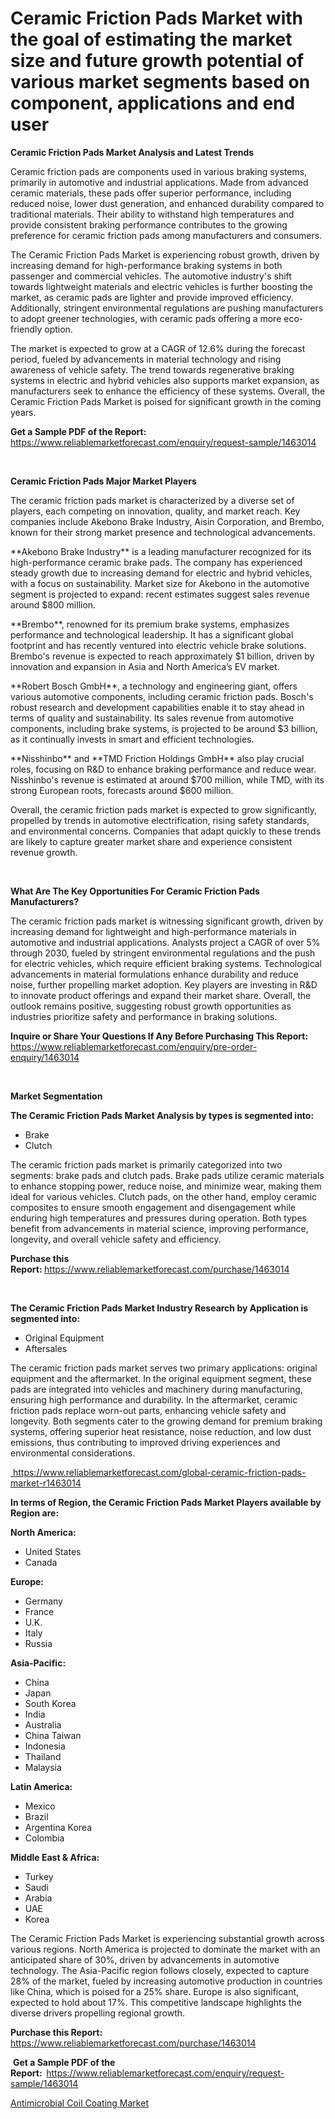 <p><h1>Ceramic Friction Pads Market with the goal of estimating the market size and future growth potential of various market segments based on component, applications and end user</h1></p><p><strong>Ceramic Friction Pads Market Analysis and Latest Trends</strong></p>
<p><p>Ceramic friction pads are components used in various braking systems, primarily in automotive and industrial applications. Made from advanced ceramic materials, these pads offer superior performance, including reduced noise, lower dust generation, and enhanced durability compared to traditional materials. Their ability to withstand high temperatures and provide consistent braking performance contributes to the growing preference for ceramic friction pads among manufacturers and consumers.</p><p>The Ceramic Friction Pads Market is experiencing robust growth, driven by increasing demand for high-performance braking systems in both passenger and commercial vehicles. The automotive industry's shift towards lightweight materials and electric vehicles is further boosting the market, as ceramic pads are lighter and provide improved efficiency. Additionally, stringent environmental regulations are pushing manufacturers to adopt greener technologies, with ceramic pads offering a more eco-friendly option.</p><p>The market is expected to grow at a CAGR of 12.6% during the forecast period, fueled by advancements in material technology and rising awareness of vehicle safety. The trend towards regenerative braking systems in electric and hybrid vehicles also supports market expansion, as manufacturers seek to enhance the efficiency of these systems. Overall, the Ceramic Friction Pads Market is poised for significant growth in the coming years.</p></p>
<p><strong>Get a Sample PDF of the Report:&nbsp;</strong> <a href="https://www.reliablemarketforecast.com/enquiry/request-sample/1463014?utm_campaign=1080&utm_medium=2&utm_source=Github&utm_content=ia&utm_term=03022025&utm_id=ceramic-friction-pads">https://www.reliablemarketforecast.com/enquiry/request-sample/1463014</a></p>
<p>&nbsp;</p>
<p><strong>Ceramic Friction Pads Major Market Players</strong></p>
<p><p>The ceramic friction pads market is characterized by a diverse set of players, each competing on innovation, quality, and market reach. Key companies include Akebono Brake Industry, Aisin Corporation, and Brembo, known for their strong market presence and technological advancements.</p><p>**Akebono Brake Industry** is a leading manufacturer recognized for its high-performance ceramic brake pads. The company has experienced steady growth due to increasing demand for electric and hybrid vehicles, with a focus on sustainability. Market size for Akebono in the automotive segment is projected to expand: recent estimates suggest sales revenue around $800 million.</p><p>**Brembo**, renowned for its premium brake systems, emphasizes performance and technological leadership. It has a significant global footprint and has recently ventured into electric vehicle brake solutions. Brembo's revenue is expected to reach approximately $1 billion, driven by innovation and expansion in Asia and North America’s EV market.</p><p>**Robert Bosch GmbH**, a technology and engineering giant, offers various automotive components, including ceramic friction pads. Bosch's robust research and development capabilities enable it to stay ahead in terms of quality and sustainability. Its sales revenue from automotive components, including brake systems, is projected to be around $3 billion, as it continually invests in smart and efficient technologies.</p><p>**Nisshinbo** and **TMD Friction Holdings GmbH** also play crucial roles, focusing on R&D to enhance braking performance and reduce wear. Nisshinbo's revenue is estimated at around $700 million, while TMD, with its strong European roots, forecasts around $600 million.</p><p>Overall, the ceramic friction pads market is expected to grow significantly, propelled by trends in automotive electrification, rising safety standards, and environmental concerns. Companies that adapt quickly to these trends are likely to capture greater market share and experience consistent revenue growth.</p></p>
<p>&nbsp;</p>
<p><strong>What Are The Key Opportunities For Ceramic Friction Pads Manufacturers?</strong></p>
<p><p>The ceramic friction pads market is witnessing significant growth, driven by increasing demand for lightweight and high-performance materials in automotive and industrial applications. Analysts project a CAGR of over 5% through 2030, fueled by stringent environmental regulations and the push for electric vehicles, which require efficient braking systems. Technological advancements in material formulations enhance durability and reduce noise, further propelling market adoption. Key players are investing in R&D to innovate product offerings and expand their market share. Overall, the outlook remains positive, suggesting robust growth opportunities as industries prioritize safety and performance in braking solutions.</p></p>
<p><strong>Inquire or Share Your Questions If Any Before Purchasing This Report:</strong> <a href="https://www.reliablemarketforecast.com/enquiry/pre-order-enquiry/1463014?utm_campaign=1080&utm_medium=2&utm_source=Github&utm_content=ia&utm_term=03022025&utm_id=ceramic-friction-pads">https://www.reliablemarketforecast.com/enquiry/pre-order-enquiry/1463014</a></p>
<p>&nbsp;</p>
<p><strong>Market Segmentation</strong></p>
<p><strong>The Ceramic Friction Pads Market Analysis by types is segmented into:</strong></p>
<p><ul><li>Brake</li><li>Clutch</li></ul></p>
<p><p>The ceramic friction pads market is primarily categorized into two segments: brake pads and clutch pads. Brake pads utilize ceramic materials to enhance stopping power, reduce noise, and minimize wear, making them ideal for various vehicles. Clutch pads, on the other hand, employ ceramic composites to ensure smooth engagement and disengagement while enduring high temperatures and pressures during operation. Both types benefit from advancements in material science, improving performance, longevity, and overall vehicle safety and efficiency.</p></p>
<p><strong>Purchase this Report:&nbsp;</strong><a href="https://www.reliablemarketforecast.com/purchase/1463014?utm_campaign=1080&utm_medium=2&utm_source=Github&utm_content=ia&utm_term=03022025&utm_id=ceramic-friction-pads">https://www.reliablemarketforecast.com/purchase/1463014</a></p>
<p>&nbsp;</p>
<p><strong>The Ceramic Friction Pads Market Industry Research by Application is segmented into:</strong></p>
<p><ul><li>Original Equipment</li><li>Aftersales</li></ul></p>
<p><p>The ceramic friction pads market serves two primary applications: original equipment and the aftermarket. In the original equipment segment, these pads are integrated into vehicles and machinery during manufacturing, ensuring high performance and durability. In the aftermarket, ceramic friction pads replace worn-out parts, enhancing vehicle safety and longevity. Both segments cater to the growing demand for premium braking systems, offering superior heat resistance, noise reduction, and low dust emissions, thus contributing to improved driving experiences and environmental considerations.</p></p>
<p><a href="https://www.reliablemarketforecast.com/global-ceramic-friction-pads-market-r1463014?utm_campaign=1080&utm_medium=2&utm_source=Github&utm_content=ia&utm_term=03022025&utm_id=ceramic-friction-pads">&nbsp;https://www.reliablemarketforecast.com/global-ceramic-friction-pads-market-r1463014</a></p>
<p><strong>In terms of Region, the Ceramic Friction Pads Market Players available by Region are:</strong></p>
<p>
    <p> <strong> North America: </strong>
        <ul>
            <li>United States</li>
            <li>Canada</li>
        </ul>
        </p> 
    <p> <strong> Europe: </strong>
        <ul>
            <li>Germany</li>
            <li>France</li>
            <li>U.K.</li>
            <li>Italy</li>
            <li>Russia</li>
        </ul>
        </p> 
    <p> <strong> Asia-Pacific: </strong>
        <ul>
            <li>China</li>
            <li>Japan</li>
            <li>South Korea</li>
            <li>India</li>
            <li>Australia</li>
            <li>China Taiwan</li>
            <li>Indonesia</li>
            <li>Thailand</li>
            <li>Malaysia</li>
        </ul>
        </p> 
    <p> <strong> Latin America: </strong>
        <ul>
            <li>Mexico</li>
            <li>Brazil</li>
            <li>Argentina Korea</li>
            <li>Colombia</li>
        </ul>
        </p> 
    <p> <strong> Middle East & Africa: </strong>
        <ul>
            <li>Turkey</li>
            <li>Saudi</li>
            <li>Arabia</li>
            <li>UAE</li>
            <li>Korea</li>
        </ul>
    </p>
    </p>
<p><p>The Ceramic Friction Pads Market is experiencing substantial growth across various regions. North America is projected to dominate the market with an anticipated share of 30%, driven by advancements in automotive technology. The Asia-Pacific region follows closely, expected to capture 28% of the market, fueled by increasing automotive production in countries like China, which is poised for a 25% share. Europe is also significant, expected to hold about 17%. This competitive landscape highlights the diverse drivers propelling regional growth.</p></p>
<p><strong>Purchase this Report: </strong><a href="https://www.reliablemarketforecast.com/purchase/1463014?utm_campaign=1080&utm_medium=2&utm_source=Github&utm_content=ia&utm_term=03022025&utm_id=ceramic-friction-pads">https://www.reliablemarketforecast.com/purchase/1463014</a></p>
<p>&nbsp;<strong>Get a Sample PDF of the Report:&nbsp;&nbsp;</strong><a href="https://www.reliablemarketforecast.com/enquiry/request-sample/1463014?utm_campaign=1080&utm_medium=2&utm_source=Github&utm_content=ia&utm_term=03022025&utm_id=ceramic-friction-pads">https://www.reliablemarketforecast.com/enquiry/request-sample/1463014</a></p>
<p><strong></strong></p>
<p><p><a href="https://github.com/gdfhhhj/Market-Research-Report-List-7/blob/main/antimicrobial-coil-coating-market.md?utm_campaign=1080&utm_medium=2&utm_source=Github&utm_content=ia&utm_term=03022025&utm_id=ceramic-friction-pads">Antimicrobial Coil Coating Market</a></p></p>